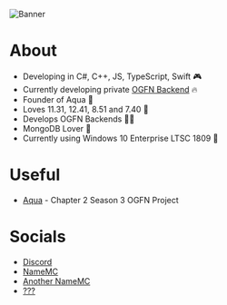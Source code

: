  ![Banner](https://cdn2.unrealengine.com/12br-loserfruit-blogheader-1920x1080-257064747.jpg)
 
# About

- Developing in C#, C++, JS, TypeScript, Swift 🎮
- Currently developing private [OGFN Backend](https://github.com/xy8q/nexus) 🔥
- Founder of Aqua 👑
- Loves 11.31, 12.41, 8.51 and 7.40 💾
- Develops OGFN Backends 🐱‍👤
- MongoDB Lover 🔰
- Currently using Windows 10 Enterprise LTSC 1809 🥰

# Useful

- [Aqua](https://discord.gg/fortmp) - Chapter 2 Season 3 OGFN Project
   
# Socials 

- [Discord](https://discord.com/users/1336037656601038861)
- [NameMC](https://pl.namemc.com/profile/paczkomatallegro.1)
- [Another NameMC](https://pl.namemc.com/profile/astolfoparty.1)
- [???](https://e-z.bio/onlyfans)
